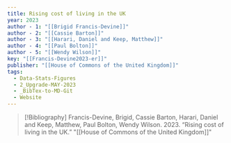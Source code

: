 ```yaml
---
title: Rising cost of living in the UK
year: 2023
author - 1: "[[Brigid Francis-Devine]]"
author - 2: "[[Cassie Barton]]"
author - 3: "[[Harari, Daniel and Keep, Matthew]]"
author - 4: "[[Paul Bolton]]"
author - 5: "[[Wendy Wilson]]"
key: "[[Francis-Devine2023-er]]"
publisher: "[[House of Commons of the United Kingdom]]"
tags:
  - Data-Stats-Figures
  - 2_Upgrade-MAY-2023
  - _BibTex-to-MD-Git
  - Website
---
```


> [!Bibliography]
> Francis-Devine, Brigid, Cassie Barton, Harari, Daniel and Keep, Matthew, Paul Bolton, Wendy Wilson. 2023. “Rising cost of living in the UK.” "[[House of Commons of the United Kingdom]]"
